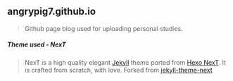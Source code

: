 ## angrypig7.github.io
> Github page blog used for uploading personal studies.

##### Theme used - NexT
> NexT is a high quality elegant [Jekyll](https://jekyllrb.com) theme ported from [Hexo NexT](https://github.com/iissnan/hexo-theme-next). It is crafted from scratch, with love.
> Forked from [jekyll-theme-next](https://github.com/Simpleyyt/jekyll-theme-next)

